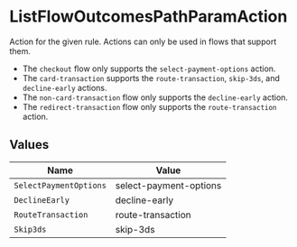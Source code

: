 # ListFlowOutcomesPathParamAction

Action for the given rule. Actions can only be used in
flows that support them.

* The `checkout` flow only supports the
`select-payment-options` action.
* The `card-transaction` supports the `route-transaction`,
`skip-3ds`, and `decline-early` actions.
* The `non-card-transaction` flow only supports the
`decline-early` action.
* The `redirect-transaction` flow only supports
the `route-transaction` action.



## Values

| Name                   | Value                  |
| ---------------------- | ---------------------- |
| `SelectPaymentOptions` | select-payment-options |
| `DeclineEarly`         | decline-early          |
| `RouteTransaction`     | route-transaction      |
| `Skip3ds`              | skip-3ds               |